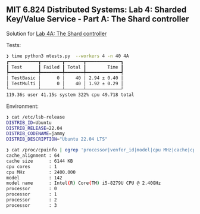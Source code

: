 ## MIT 6.824 Distributed Systems: Lab 4: Sharded Key/Value Service - Part A: The Shard controller

Solution for [Lab 4A: The Shard controller](https://pdos.csail.mit.edu/6.824/labs/lab-shard.html)

Tests:
```sh
❯ time python3 mtests.py  --workers 4 -n 40 4A
┏━━━━━━━━━━━┳━━━━━━━━┳━━━━━━━┳━━━━━━━━━━━━━┓
┃ Test      ┃ Failed ┃ Total ┃        Time ┃
┡━━━━━━━━━━━╇━━━━━━━━╇━━━━━━━╇━━━━━━━━━━━━━┩
│ TestBasic │      0 │    40 │ 2.94 ± 0.40 │
│ TestMulti │      0 │    40 │ 1.92 ± 0.29 │
└───────────┴────────┴───────┴─────────────┘
119.36s user 41.15s system 322% cpu 49.718 total
```

Environment:
```sh
❯ cat /etc/lsb-release
DISTRIB_ID=Ubuntu
DISTRIB_RELEASE=22.04
DISTRIB_CODENAME=jammy
DISTRIB_DESCRIPTION="Ubuntu 22.04 LTS"

❯ cat /proc/cpuinfo | egrep 'processor|venfor_id|model|cpu MHz|cache|cpu cores' | sort | uniq
cache_alignment : 64
cache size      : 6144 KB
cpu cores       : 1
cpu MHz         : 2400.000
model           : 142
model name      : Intel(R) Core(TM) i5-8279U CPU @ 2.40GHz
processor       : 0
processor       : 1
processor       : 2
processor       : 3
```
